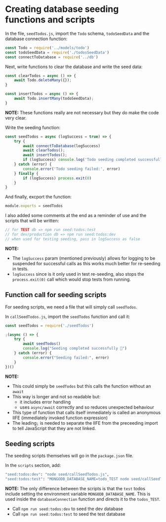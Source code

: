 # Creating database seeding functions and scripts

In the file, `seedTodos.js`, import the `Todo` schema, `todoSeedData` and the database connection function:
```javascript
const Todo = require('../models/todo')
const todoSeedData = require('./todosSeedData')
const connectToDatabase = require('../db')
```

Next, write functions to clear the database and write the seed data:
```javascript
const clearTodos = async () => {
    await Todo.deleteMany({});
}

const insertTodos = async () => {
    await Todo.insertMany(todoSeedData);
}
```

**NOTE:** These functions really are not necessary but they do make the code very clear.

Write the seeding function:

```javascript
const seedTodos = async (logSuccess = true) => {
    try {
        await connectToDatabase(logSuccess)
        await clearTodos();
        await insertTodos();
        if (logSuccess) console.log('Todo seeding completed successfully.')
    } catch (error) {
        console.error('Todo seeding failed:', error)
    } finally {
        if (logSuccess) process.exit(0)
    }
}
```

And finally, excport the function:

```javascript
module.exports = seedTodos
```

I also added some comments at the end as a reminder of use and the scripts that will be written:

```javascript
// for TEST db => npm run seed:todos:test
// for dev/production db => npm run seed:todos:dev
// when used for testing seeding, pass in logSuccess as false
```

**NOTE:**
- The `logSuccess` param (mentioned previously) allows for logging to be suspended for successful calls as this works much better for re-seeding in tests.
- `logSuccess` since is it only used in test re-seeding, also stops the `process.exit(0)` call which would stop tests from running.

## Function call for seeding scripts

For seeding scripts, we need a file that will simply call `seedTodos`.

In `callSeedTodos.js`, import the `seedTodos` function and call it:

```javascript
const seedTodos = require('./seedTodos')

;(async () => {
    try {
        await seedTodos()
        console.log("Seeding completed successfully 🌱")
    } catch (error) {
        console.error("Seeding failed:", error)
    }
})()
```

**NOTE:** 
- This could simply be `seedTodos` but this calls the function without an `await`
- This way is longer and not so readable but:
  - it includes error handling
  - uses `async/await` correctly and so reduces unexpected behaviour
- This type of function that calls itself immediately is called an anonymous IIFE (immediately invoked function expression)
- The leading`;` is needed to separate the IIFE from the preceeding import to tell JavaScript that they are not linked.

## Seeding scripts

The seeding scripts themselves will go in the `package.json` file.

In the `scripts` section, add:
```bash
"seed:todos:dev": "node seed/callSeedTodos.js",
"seed:todos:test": "MONGODB_DATABASE_NAME=todo_TEST node seed/callSeedTodos.js"
```

**NOTE:** The only difference between the scripts is that the `test` todos include setting the environment variable `MONGODB_DATABASE_NAME`. This is used inside the `databaseConnection` function and directs it to the `todos_TEST`.

- Call `npm run seed:todos:dev` to seed the dev database
- Call `npm run seed:todos:test` to seed the test database

